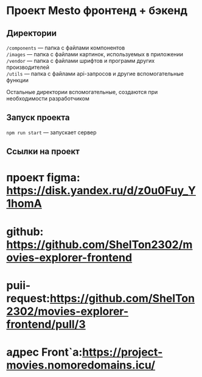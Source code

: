 # Проект Mesto фронтенд + бэкенд

## Директории

`/components` — папка с файлами компонентов  
`/images` — папка с файлами картинок, используемых в приложении   
`/vendor` — папка с файлами шрифтов и программ других производителей  
`/utils` — папка с файлами api-запросов и другие вспомогательные функции  
  
Остальные директории вспомогательные, создаются при необходимости разработчиком

## Запуск проекта

`npm run start` — запускает сервер   

## Ссылки на проект

# проект figma: https://disk.yandex.ru/d/z0u0Fuy_Y1homA
# github: https://github.com/ShelTon2302/movies-explorer-frontend
# puii-request:https://github.com/ShelTon2302/movies-explorer-frontend/pull/3
# адрес Front`а:https://project-movies.nomoredomains.icu/

